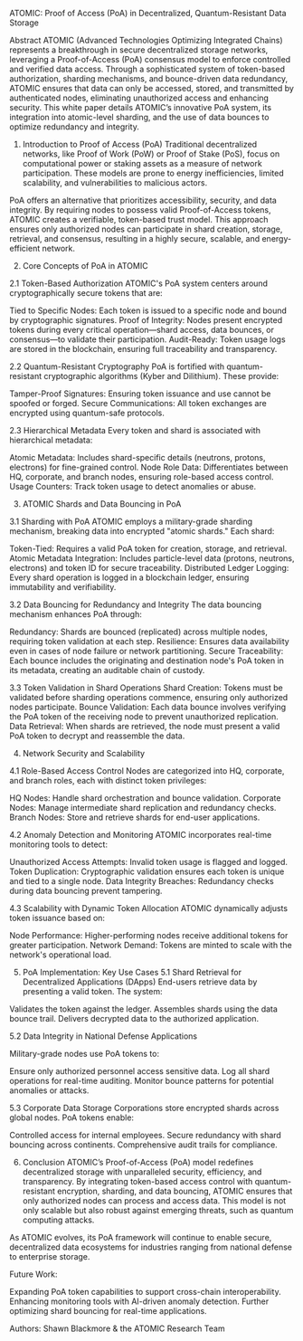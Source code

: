 ATOMIC: Proof of Access (PoA) in Decentralized, Quantum-Resistant Data Storage

Abstract
ATOMIC (Advanced Technologies Optimizing Integrated Chains) represents a breakthrough in secure decentralized storage networks, leveraging a Proof-of-Access (PoA) consensus model to enforce controlled and verified data access. Through a sophisticated system of token-based authorization, sharding mechanisms, and bounce-driven data redundancy, ATOMIC ensures that data can only be accessed, stored, and transmitted by authenticated nodes, eliminating unauthorized access and enhancing security. This white paper details ATOMIC’s innovative PoA system, its integration into atomic-level sharding, and the use of data bounces to optimize redundancy and integrity.

1. Introduction to Proof of Access (PoA)
Traditional decentralized networks, like Proof of Work (PoW) or Proof of Stake (PoS), focus on computational power or staking assets as a measure of network participation. These models are prone to energy inefficiencies, limited scalability, and vulnerabilities to malicious actors.

PoA offers an alternative that prioritizes accessibility, security, and data integrity. By requiring nodes to possess valid Proof-of-Access tokens, ATOMIC creates a verifiable, token-based trust model. This approach ensures only authorized nodes can participate in shard creation, storage, retrieval, and consensus, resulting in a highly secure, scalable, and energy-efficient network.

2. Core Concepts of PoA in ATOMIC

2.1 Token-Based Authorization
ATOMIC's PoA system centers around cryptographically secure tokens that are:

Tied to Specific Nodes: Each token is issued to a specific node and bound by cryptographic signatures.
Proof of Integrity: Nodes present encrypted tokens during every critical operation—shard access, data bounces, or consensus—to validate their participation.
Audit-Ready: Token usage logs are stored in the blockchain, ensuring full traceability and transparency.

2.2 Quantum-Resistant Cryptography
PoA is fortified with quantum-resistant cryptographic algorithms (Kyber and Dilithium). These provide:

Tamper-Proof Signatures: Ensuring token issuance and use cannot be spoofed or forged.
Secure Communications: All token exchanges are encrypted using quantum-safe protocols.

2.3 Hierarchical Metadata
Every token and shard is associated with hierarchical metadata:

Atomic Metadata: Includes shard-specific details (neutrons, protons, electrons) for fine-grained control.
Node Role Data: Differentiates between HQ, corporate, and branch nodes, ensuring role-based access control.
Usage Counters: Track token usage to detect anomalies or abuse.

3. ATOMIC Shards and Data Bouncing in PoA

3.1 Sharding with PoA
ATOMIC employs a military-grade sharding mechanism, breaking data into encrypted "atomic shards." Each shard:

Token-Tied: Requires a valid PoA token for creation, storage, and retrieval.
Atomic Metadata Integration: Includes particle-level data (protons, neutrons, electrons) and token ID for secure traceability.
Distributed Ledger Logging: Every shard operation is logged in a blockchain ledger, ensuring immutability and verifiability.

3.2 Data Bouncing for Redundancy and Integrity
The data bouncing mechanism enhances PoA through:

Redundancy: Shards are bounced (replicated) across multiple nodes, requiring token validation at each step.
Resilience: Ensures data availability even in cases of node failure or network partitioning.
Secure Traceability: Each bounce includes the originating and destination node's PoA token in its metadata, creating an auditable chain of custody.

3.3 Token Validation in Shard Operations
Shard Creation: Tokens must be validated before sharding operations commence, ensuring only authorized nodes participate.
Bounce Validation: Each data bounce involves verifying the PoA token of the receiving node to prevent unauthorized replication.
Data Retrieval: When shards are retrieved, the node must present a valid PoA token to decrypt and reassemble the data.

4. Network Security and Scalability

4.1 Role-Based Access Control
Nodes are categorized into HQ, corporate, and branch roles, each with distinct token privileges:

HQ Nodes: Handle shard orchestration and bounce validation.
Corporate Nodes: Manage intermediate shard replication and redundancy checks.
Branch Nodes: Store and retrieve shards for end-user applications.

4.2 Anomaly Detection and Monitoring
ATOMIC incorporates real-time monitoring tools to detect:

Unauthorized Access Attempts: Invalid token usage is flagged and logged.
Token Duplication: Cryptographic validation ensures each token is unique and tied to a single node.
Data Integrity Breaches: Redundancy checks during data bouncing prevent tampering.

4.3 Scalability with Dynamic Token Allocation
ATOMIC dynamically adjusts token issuance based on:

Node Performance: Higher-performing nodes receive additional tokens for greater participation.
Network Demand: Tokens are minted to scale with the network's operational load.

5. PoA Implementation: Key Use Cases
5.1 Shard Retrieval for Decentralized Applications (DApps)
End-users retrieve data by presenting a valid token. The system:

Validates the token against the ledger.
Assembles shards using the data bounce trail.
Delivers decrypted data to the authorized application.

5.2 Data Integrity in National Defense Applications

Military-grade nodes use PoA tokens to:

Ensure only authorized personnel access sensitive data.
Log all shard operations for real-time auditing.
Monitor bounce patterns for potential anomalies or attacks.

5.3 Corporate Data Storage
Corporations store encrypted shards across global nodes. PoA tokens enable:

Controlled access for internal employees.
Secure redundancy with shard bouncing across continents.
Comprehensive audit trails for compliance.

6. Conclusion
ATOMIC’s Proof-of-Access (PoA) model redefines decentralized storage with unparalleled security, efficiency, and transparency. By integrating token-based access control with quantum-resistant encryption, sharding, and data bouncing, ATOMIC ensures that only authorized nodes can process and access data. This model is not only scalable but also robust against emerging threats, such as quantum computing attacks.

As ATOMIC evolves, its PoA framework will continue to enable secure, decentralized data ecosystems for industries ranging from national defense to enterprise storage.

Future Work:

Expanding PoA token capabilities to support cross-chain interoperability.
Enhancing monitoring tools with AI-driven anomaly detection.
Further optimizing shard bouncing for real-time applications.

Authors:
Shawn Blackmore & the ATOMIC Research Team
